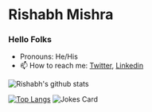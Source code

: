 ### <h1>Rishabh Mishra</h1>
### Hello Folks 

<!--
**rishabhhmishra/rishabhhmishra** is a ✨ _special_ ✨ repository because its `README.md` (this file) appears on your GitHub profile.
-->
- Pronouns: He/His
- 📫 How to reach me: [Twitter](https://twitter.com/rishabhhmishra), [Linkedin](https://www.linkedin.com/in/rishabhhmishra)

![Rishabh's github stats](https://github-readme-stats.vercel.app/api?username=rishabhhmishra)

[![Top Langs](https://github-readme-stats.vercel.app/api/top-langs/?username=rishabhhmishra)](https://github.com/rishabhhmishra/github-readme-stats)
![Jokes Card](https://readme-jokes.vercel.app/api)
